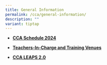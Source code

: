 ```yaml
---
title: General Information
permalink: /cca/general-information/
description: ""
variant: tiptap
---
```

<ul><li><p><strong><a href="/files/CCA/2024_CCA_Schedule_141123__For_PDF__Student_version_for_sch_website.pdf" rel="noopener noreferrer nofollow" target="_blank">CCA Schedule 2024</a></strong></p></li><li><p><strong><a href="/files/CCA/2024_CCA_Deployment_201123__For_sch_website_.pdf" rel="noopener noreferrer nofollow" target="_blank">Teachers-In-Charge and Training Venues</a></strong></p></li><li><p><strong><a href="/files/LEAPS%202.pdf" rel="noopener noreferrer nofollow" target="_blank">CCA LEAPS 2.0</a></strong></p></li></ul><p></p>